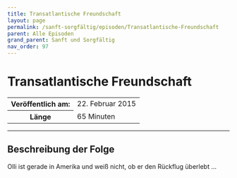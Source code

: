 ```yaml
---
title: Transatlantische Freundschaft
layout: page
permalink: /sanft-sorgfältig/episoden/Transatlantische-Freundschaft
parent: Alle Episoden
grand_parent: Sanft und Sorgfältig
nav_order: 97
---
```


# Transatlantische Freundschaft
<table class="resp-table dcf-table dcf-table-responsive dcf-table-bordered dcf-table-striped dcf-w-100%">
                    <tbody>
                        <tr>
                            <th scope="row">Veröffentlich am:</th>
                            <td data-label="Veröffentlich am:">22. Februar 2015</td>
                        </tr>
                        <tr>
                            <th scope="row">Länge </th>
                            <td data-label="Länge ">65 Minuten</td>
                        </tr></tbody>
                </table>

***

## Beschreibung der Folge

<div>
Olli ist gerade in Amerika und weiß nicht, ob er den Rückflug überlebt ...  
</div>


